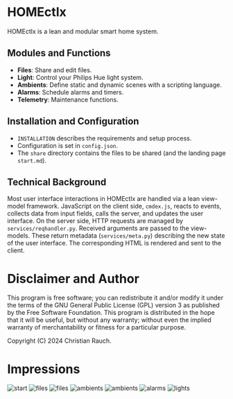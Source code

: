 # HOMEctlx
HOMEctlx is a lean and modular smart home system.

## Modules and Functions
- **Files**: Share and edit files.
- **Light**: Control your Philips Hue light system.
- **Ambients**: Define static and dynamic scenes with a scripting language.
- **Alarms**: Schedule alarms and timers.
- **Telemetry**: Maintenance functions.

## Installation and Configuration
- `INSTALLATION` describes the requirements and setup process.
- Configuration is set in `config.json`.
- The `share` directory contains the files to be shared (and the landing page `start.md`). 

## Technical Background
Most user interface interactions in HOMEctlx are handled via a lean view-model framework. JavaScript on the client side, `cmdex.js`, reacts to events, collects data from input fields, calls the server, and updates the user interface. On the server side, HTTP requests are managed by `services/reqhandler.py`. Received arguments are passed to the view-models. These return metadata (`services/meta.py`) describing the new state of the user interface. The corresponding HTML is rendered and sent to the client.


# Disclaimer and Author
This program is free software; you can redistribute it and/or modify it under the terms of the GNU General Public License (GPL) version 3 as published by the Free Software Foundation.
This program is distributed in the hope that it will be useful, but without any warranty; without even the implied warranty of merchantability or fitness for a particular purpose. 

Copyright (C) 2024 Christian Rauch.


# Impressions
![start](share/documents/preview/hc-start-1.jpeg)
![files](share/documents/preview/hc-files-1.jpeg)
![files](share/documents/preview/hc-files-2.jpeg)
![ambients](share/documents/preview/hc-ambients-1.jpeg)
![ambients](share/documents/preview/hc-ambients-2.jpeg)
![alarms](share/documents/preview/hc-alarms-1.jpeg)
![lights](share/documents/preview/hc-lights-1.jpeg)